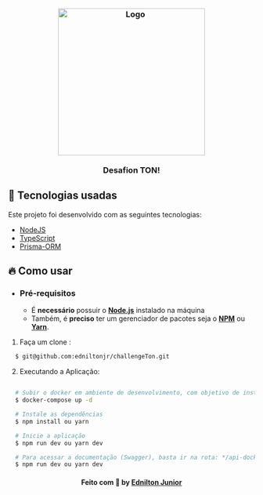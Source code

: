 <h3 align="center">
    <img alt="Logo" title="logo" width="300px" src="https://res.cloudinary.com/dunz5zfpt/image/upload/v1/site-ton/OGImage.png">
    <br><br>
    <b>Desafion TON!</b>
</h3>


## 🚀 Tecnologias usadas

Este projeto foi desenvolvido com as seguintes tecnologias:

- [NodeJS](https://nodejs.org/en/)
- [TypeScript](https://www.typescriptlang.org/)
- [Prisma-ORM](https://www.prisma.io/)

<a id="como-usar"></a>

## :fire: Como usar

- ### **Pré-requisitos**

  - É **necessário** possuir o **[Node.js](https://nodejs.org/en/)** instalado na máquina
  - Também, é **preciso** ter um gerenciador de pacotes seja o **[NPM](https://www.npmjs.com/)** ou **[Yarn](https://yarnpkg.com/)**.
  
1. Faça um clone :

```sh
  $ git@github.com:edniltonjr/challengeTon.git
```

2. Executando a Aplicação:

```sh

  # Subir o docker em ambiente de desenvolvimento, com objetivo de instalar um banco de dados local
  $ docker-compose up -d

  # Instale as dependências
  $ npm install ou yarn

  # Inicie a aplicação 
  $ npm run dev ou yarn dev

  # Para acessar a documentação (Swagger), basta ir na rota: */api-docks*
  $ npm run dev ou yarn dev

```


<h4 align="center">
    Feito com 💚 by <a href="https://www.linkedin.com/in/ednilton-junior-414b93138/" target="_blank">Ednilton Junior</a>
</h4>